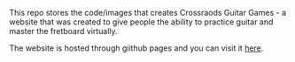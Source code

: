 This repo stores the code/images that creates Crossraods Guitar Games - a website that was created to give people the ability to practice guitar and master the fretboard virtually.

The website is hosted through giithub pages and you can visit it [here](https://apeters931.github.io/guitar-practice/).
